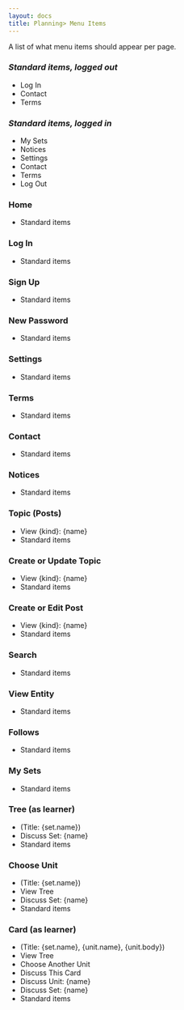 ```yaml
---
layout: docs
title: Planning> Menu Items
---
```


A list of what menu items should appear per page.

### _Standard items, logged out_

- Log In
- Contact
- Terms

### _Standard items, logged in_

- My Sets
- Notices
- Settings
- Contact
- Terms
- Log Out

### Home

- Standard items

### Log In

- Standard items

### Sign Up

- Standard items

### New Password

- Standard items

### Settings

- Standard items

### Terms

- Standard items

### Contact

- Standard items

### Notices

- Standard items

### Topic (Posts)

- View {kind}: {name}
- Standard items

### Create or Update Topic

- View {kind}: {name}
- Standard items

### Create or Edit Post

- View {kind}: {name}
- Standard items

### Search

- Standard items

### View Entity

- Standard items

### Follows

- Standard items

### My Sets

- Standard items

### Tree (as learner)

- (Title: {set.name})
- Discuss Set: {name}
- Standard items

### Choose Unit

- (Title: {set.name})
- View Tree
- Discuss Set: {name}
- Standard items

### Card (as learner)

- (Title: {set.name}, {unit.name}, {unit.body})
- View Tree
- Choose Another Unit
- Discuss This Card
- Discuss Unit: {name}
- Discuss Set: {name}
- Standard items
